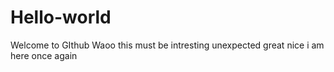 # Hello-world
Welcome to GIthub
Waoo
this must be intresting
unexpected
great nice
i am here once again
